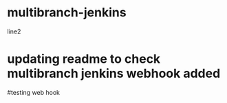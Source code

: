 # multibranch-jenkins
line2
# updating readme to check multibranch jenkins webhook added
#testing web hook 
